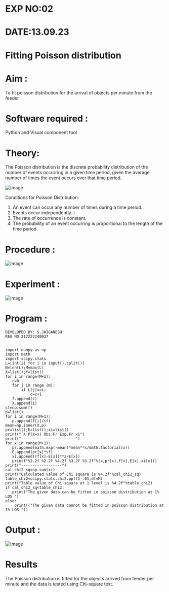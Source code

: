 # EXP NO:02


# DATE:13.09.23


# Fitting Poisson  distribution
# Aim : 

To fit poisson distribution for the arrival of objects per minute from the feeder

# Software required :  

Python and Visual component tool

# Theory:

The Poisson distribution is the discrete probability distribution of the number of events occurring in a given time period, given the average number of times the event occurs over that time period.

![image](https://user-images.githubusercontent.com/104613195/166248326-fd042076-8b0b-40c4-8b11-1d8e8fcb74db.png)

 Conditions for Poisson Distribution:

1. An event can occur any number of times during a time period.
2. Events occur independently. I
3. The rate of occurrence is constant.
4. The probability of an event occurring is proportional to the length of the time period. 
 
# Procedure :

![image](https://user-images.githubusercontent.com/104613195/166251988-d0c53205-6080-4f7b-ae4c-398178586637.png)

# Experiment :

![image](https://user-images.githubusercontent.com/103921593/230282876-f4a5afbf-cac1-4648-a1b0-c78840638a8e.png)

# Program :
 ```
DEVELOPED BY: S.JAIGANESH
REG NO:212222240037


import numpy as np
import math
import scipy.stats
L=[int(i) for i in input().split()]
N=len(L);M=max(L)
X=list();f=list()
for i in range(M+1):
    c=0
    for j in range (N):
        if L[j]==i:
            c=c+1
    f.append(c)
    X.append(i)
sf=np.sum(f)
p=list()
for i in range(M+1):
    p.append(f[i]/sf)
mean=np.inner(X,p)
pr=list();E=list();xi=list()
print(" X P(X=x) Obs.Fr Exp.Fr xi")
print("------------------------")
for x in range(M+1):
    pr.append(math.exp(-mean)*mean**x/math.factorial(x))
    E.append(pr[x]*sf)
    xi.append((f[x]-E[x])**2/E[x])
    print("%2.2f %2.2f %4.2f %3.2f %3.2f"%(x,pr[x],f[x],E[x],xi[x]))
print("------------------")
cal_chi2_sq=np.sum(xi)
print("Calculated value of Chi square is %4.2f"%cal_chi2_sq)
table_chi2=scipy.stats.chi2.ppf(1-.01,df=M)
print("Table value of Chi square at 1 level is %4.2f"%table_chi2)
if cal_chi2_sq<table_chi2:
    print("The given data can be fitted in poisson distribution at 1% LOS ")
else:
     print(("The given data cannot be fitted in poisson distribution at 1% LOS "))
 
```
# Output : 
![image](https://github.com/divyakumars/Poisson_distribution/assets/119393621/0ff3d1e1-f544-4460-8303-a71b92bfd87a)




# Results

The Poisson distribution is fitted for the objects arrived from feeder per minute and the data is tested using Chi-square test. 
 

